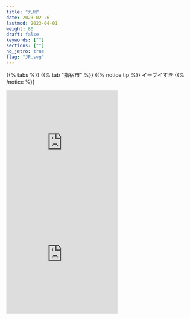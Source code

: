 ```yaml
---
title: "九州"
date: 2023-02-26
lastmod: 2023-04-01
weight: 80
draft: false
keywords: [""]
sections: [""]
no_jetro: true
flag: "JP.svg"
---
```


{{% tabs  %}}
{{% tab "指宿市" %}}
{{% notice tip %}}
イーブイすき
{{% /notice %}}

<div class="googlemap-if">
<iframe src="https://www.google.com/maps/embed?pb=!4v1684577201308!6m8!1m7!1sA6EONgJrB0Eet_GpWKceQw!2m2!1d31.23828113691104!2d130.6449401141606!3f110.44184210147529!4f-23.09108495641989!5f3.325193203789971" width="295" height="295" style="border:0;" allowfullscreen="" loading="lazy" referrerpolicy="no-referrer-when-downgrade"></iframe>
<iframe src="https://www.google.com/maps/embed?pb=!4v1684577217854!6m8!1m7!1sKtC1Y7jYHYZZP5_aVdbf3A!2m2!1d31.23682677085272!2d130.6421129666188!3f97.09721690287545!4f-13.046497895182952!5f3.325193203789971" width="295" height="295" style="border:0;" allowfullscreen="" loading="lazy" referrerpolicy="no-referrer-when-downgrade"></iframe>
</div>
